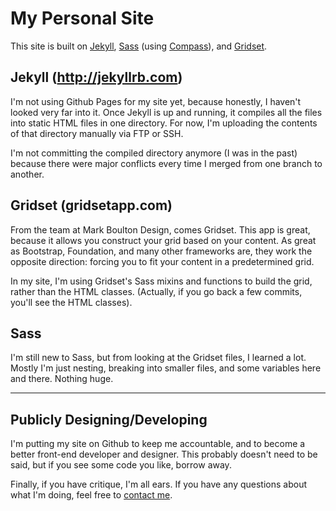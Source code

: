 # My Personal Site

This site is built on [Jekyll](http://jekyllrb.com), [Sass](http://sass-lang.com/) (using [Compass](http://compass-style.org/)), and [Gridset](gridsetapp.com).

## Jekyll (http://jekyllrb.com)

I'm not using Github Pages for my site yet, because honestly, I haven't looked very far into it. Once Jekyll is up and running, it compiles all the files into static HTML files in one directory. For now, I'm uploading the contents of that directory manually via FTP or SSH.

I'm not committing the compiled directory anymore (I was in the past) because there were major conflicts every time I merged from one branch to another.

## Gridset (gridsetapp.com)

From the team at Mark Boulton Design, comes Gridset. This app is great, because it allows you construct your grid based on your content. As great as Bootstrap, Foundation, and many other frameworks are, they work the opposite direction: forcing you to fit your content in a predetermined grid.

In my site, I'm using Gridset's Sass mixins and functions to build the grid, rather than the HTML classes. (Actually, if you go back a few commits, you'll see the HTML classes).

## Sass

I'm still new to Sass, but from looking at the Gridset files, I learned a lot. Mostly I'm just nesting, breaking into smaller files, and some variables here and there. Nothing huge.

---

## Publicly Designing/Developing

I'm putting my site on Github to keep me accountable, and to become a better front-end developer and designer. This probably doesn't need to be said, but if you see some code you like, borrow away.

Finally, if you have critique, I'm all ears. If you have any questions about what I'm doing, feel free to [contact me](get@ryan-rushing.com).